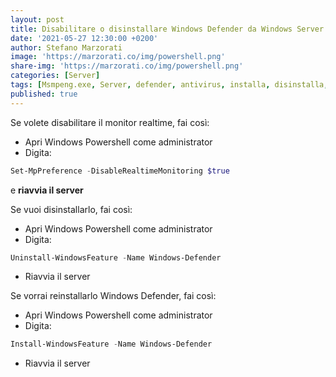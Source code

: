 ```yaml
---
layout: post
title: Disabilitare o disinstallare Windows Defender da Windows Server 2016 via Powershell
date: '2021-05-27 12:30:00 +0200'
author: Stefano Marzorati
image: 'https://marzorati.co/img/powershell.png'
share-img: 'https://marzorati.co/img/powershell.png'
categories: [Server]
tags: [Msmpeng.exe, Server, defender, antivirus, installa, disinstalla, powershell]
published: true
---
```

Se volete disabilitare il monitor realtime, fai così:

* Apri Windows Powershell come administrator
* Digita: 
~~~powershell
Set-MpPreference -DisableRealtimeMonitoring $true
~~~   
e **riavvia il server**

Se vuoi disinstallarlo, fai così:   

* Apri Windows Powershell come administrator
* Digita: 
~~~powershell 
Uninstall-WindowsFeature -Name Windows-Defender
~~~
* Riavvia il server

Se vorrai reinstallarlo Windows Defender, fai così:   

* Apri Windows Powershell come administrator
* Digita:
~~~powershell 
Install-WindowsFeature -Name Windows-Defender
~~~
* Riavvia il server